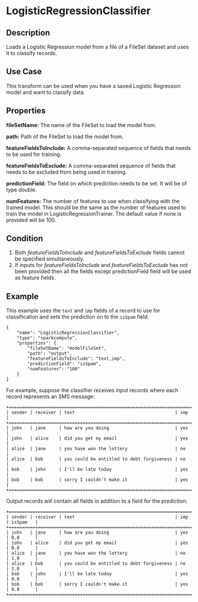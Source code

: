 # LogisticRegressionClassifier


Description
-----------
Loads a Logistic Regression model from a file of a FileSet dataset and uses it to classify records.

Use Case
--------
This transform can be used when you have a saved Logistic Regression model and want to classify data.

Properties
----------
**fileSetName:** The name of the FileSet to load the model from.

**path:** Path of the FileSet to load the model from.

**featureFieldsToInclude:** A comma-separated sequence of fields that needs to be used for training.

**featureFieldsToExclude:** A comma-separated sequence of fields that needs to be excluded from being used in training.

**predictionField:** The field on which prediction needs to be set. It will be of type double.

**numFeatures:** The number of features to use when classifying with the trained model. This should be the same as
the number of features used to train the model in LogisticRegressionTrainer. The default value if none is provided
will be 100.

Condition
---------
1. Both *featureFieldsToInclude* and *featureFieldsToExclude* fields cannot be specified simultaneously.
2. If inputs for *featureFieldsToInclude* and *featureFieldsToExclude* has not been provided then all the fields except
predictionField field will be used as feature fields.


Example
-------
This example uses the ``text`` and ``imp`` fields of a record to use for classification and sets the prediction
on to the ``isSpam`` field.

    {
        "name": "LogisticRegressionClassifier",
        "type": "sparkcompute",
        "properties": {
            "fileSetName": "modelFileSet",
            "path": "output",
            "featureFieldsToInclude": "text,imp",
            "predictionField": "isSpam",
            "numFeatures": "100"
        }
    }


For example, suppose the classifier receives input records where each record represents an SMS message:

    +=========================================================================+
    | sender | receiver | text                                      | imp     |
    +=========================================================================+
    | john   | jane     | how are you doing                         | yes     |
    | john   | alice    | did you get my email                      | yes     |
    | alice  | jane     | you have won the lottery                  | no      |
    | alice  | bob      | you could be entitled to debt forgiveness | no      |
    | bob    | john     | I'll be late today                        | yes     |
    | bob    | bob      | sorry I couldn't make it                  | yes     |
    +=========================================================================+

Output records will contain all fields in addition to a field for the prediction:

    +====================================================================================+
    | sender | receiver | text                                      | imp     | isSpam   |
    +====================================================================================+
    | john   | jane     | how are you doing                         | yes     | 0.0      |
    | john   | alice    | did you get my email                      | yes     | 0.0      |
    | alice  | jane     | you have won the lottery                  | no      | 1.0      |
    | alice  | bob      | you could be entitled to debt forgiveness | no      | 1.0      |
    | bob    | john     | I'll be late today                        | yes     | 0.0      |
    | bob    | bob      | sorry I couldn't make it                  | yes     | 0.0      |
    +====================================================================================+

